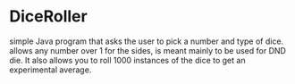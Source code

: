# DiceRoller

simple Java program that asks the user to pick a number and type of dice. allows any number over 1 for the sides, is meant mainly to be used for DND die. It also allows you to roll 1000 instances of the dice to get an experimental average. 
